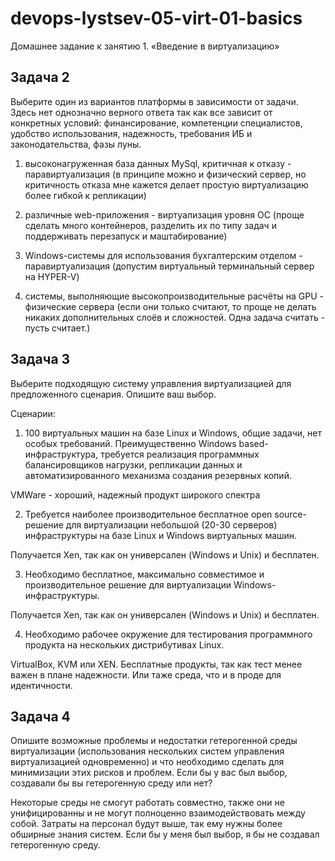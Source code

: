 # devops-lystsev-05-virt-01-basics
Домашнее задание к занятию 1. «Введение в виртуализацию»

## Задача 2
Выберите один из вариантов платформы в зависимости от задачи. Здесь нет однозначно верного ответа так как все зависит от конкретных условий: финансирование, компетенции специалистов, удобство использования, надежность, требования ИБ и законодательства, фазы луны.

1. высоконагруженная база данных MySql, критичная к отказу - паравиртуализация (в принципе можно и физический сервер, но критичность отказа мне кажется делает простую виртуализацию более гибкой к репликации)

2. различные web-приложения - виртуализация уровня ОС (проще сделать много контейнеров, разделить их по типу задач и поддерживать перезапуск и маштабирование)

3. Windows-системы для использования бухгалтерским отделом - паравиртуализация (допустим виртуальный терминальный сервер на HYPER-V)

4. системы, выполняющие высокопроизводительные расчёты на GPU - физические сервера (если они только считают, то проще не делать никаких дополнительных слоёв и сложностей. Одна задача считать - пусть считает.)

## Задача 3
Выберите подходящую систему управления виртуализацией для предложенного сценария. Опишите ваш выбор.

Сценарии:

1. 100 виртуальных машин на базе Linux и Windows, общие задачи, нет особых требований. Преимущественно Windows based-инфраструктура, требуется реализация программных балансировщиков нагрузки, репликации данных и автоматизированного механизма создания резервных копий.

VMWare - хороший, надежный продукт широкого спектра

2. Требуется наиболее производительное бесплатное open source-решение для виртуализации небольшой (20-30 серверов) инфраструктуры на базе Linux и Windows виртуальных машин.

Получается Xen, так как он универсален (Windows и Unix) и бесплатен.

3. Необходимо бесплатное, максимально совместимое и производительное решение для виртуализации Windows-инфраструктуры.

Получается Xen, так как он универсален (Windows и Unix) и бесплатен.

4. Необходимо рабочее окружение для тестирования программного продукта на нескольких дистрибутивах Linux.

VirtualBox, KVM или XEN. Бесплатные продукты, так как тест менее важен в плане надежности. Или таже среда, что и в проде для идентичности. 

## Задача 4
Опишите возможные проблемы и недостатки гетерогенной среды виртуализации (использования нескольких систем управления виртуализацией одновременно) и что необходимо сделать для минимизации этих рисков и проблем. 
Если бы у вас был выбор, создавали бы вы гетерогенную среду или нет?

Некоторые среды не смогут работать совместно, также они не унифицированны и не могут полноценно взаимодействовать между собой. Затраты на персонал будут выше, так ему нужны более обширные знания систем. 
Если бы у меня был выбор, я бы не создавал гетерогенную среду.
